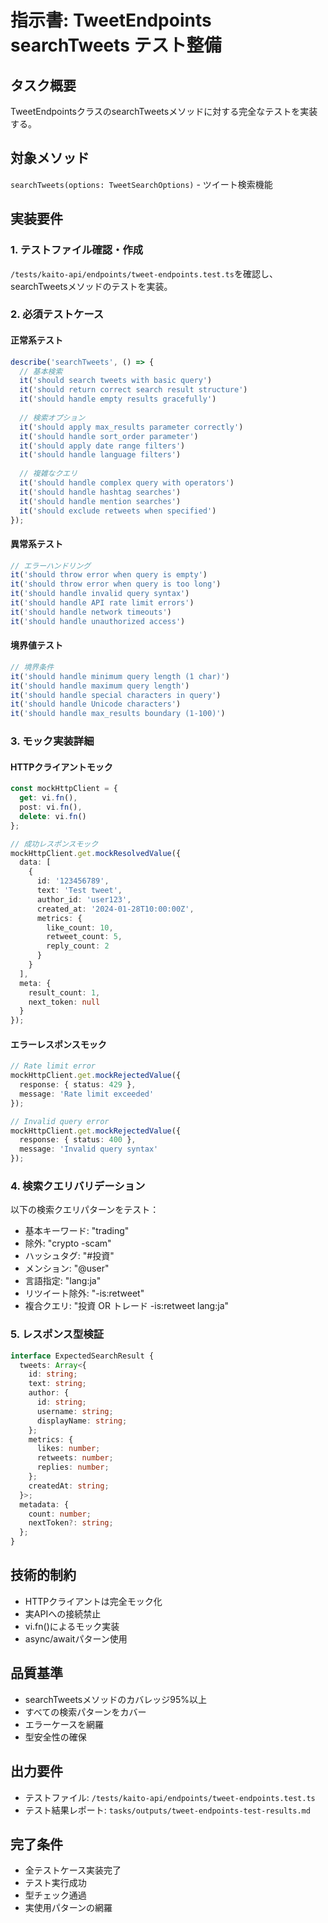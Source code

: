 # 指示書: TweetEndpoints searchTweets テスト整備

## タスク概要
TweetEndpointsクラスのsearchTweetsメソッドに対する完全なテストを実装する。

## 対象メソッド
`searchTweets(options: TweetSearchOptions)` - ツイート検索機能

## 実装要件

### 1. テストファイル確認・作成
`/tests/kaito-api/endpoints/tweet-endpoints.test.ts`を確認し、searchTweetsメソッドのテストを実装。

### 2. 必須テストケース

#### 正常系テスト
```typescript
describe('searchTweets', () => {
  // 基本検索
  it('should search tweets with basic query')
  it('should return correct search result structure')
  it('should handle empty results gracefully')
  
  // 検索オプション
  it('should apply max_results parameter correctly')
  it('should handle sort_order parameter')
  it('should apply date range filters')
  it('should handle language filters')
  
  // 複雑なクエリ
  it('should handle complex query with operators')
  it('should handle hashtag searches')
  it('should handle mention searches')
  it('should exclude retweets when specified')
});
```

#### 異常系テスト
```typescript
// エラーハンドリング
it('should throw error when query is empty')
it('should throw error when query is too long')
it('should handle invalid query syntax')
it('should handle API rate limit errors')
it('should handle network timeouts')
it('should handle unauthorized access')
```

#### 境界値テスト
```typescript
// 境界条件
it('should handle minimum query length (1 char)')
it('should handle maximum query length')
it('should handle special characters in query')
it('should handle Unicode characters')
it('should handle max_results boundary (1-100)')
```

### 3. モック実装詳細

#### HTTPクライアントモック
```typescript
const mockHttpClient = {
  get: vi.fn(),
  post: vi.fn(),
  delete: vi.fn()
};

// 成功レスポンスモック
mockHttpClient.get.mockResolvedValue({
  data: [
    {
      id: '123456789',
      text: 'Test tweet',
      author_id: 'user123',
      created_at: '2024-01-28T10:00:00Z',
      metrics: {
        like_count: 10,
        retweet_count: 5,
        reply_count: 2
      }
    }
  ],
  meta: {
    result_count: 1,
    next_token: null
  }
});
```

#### エラーレスポンスモック
```typescript
// Rate limit error
mockHttpClient.get.mockRejectedValue({
  response: { status: 429 },
  message: 'Rate limit exceeded'
});

// Invalid query error
mockHttpClient.get.mockRejectedValue({
  response: { status: 400 },
  message: 'Invalid query syntax'
});
```

### 4. 検索クエリバリデーション
以下の検索クエリパターンをテスト：
- 基本キーワード: "trading"
- 除外: "crypto -scam"
- ハッシュタグ: "#投資"
- メンション: "@user"
- 言語指定: "lang:ja"
- リツイート除外: "-is:retweet"
- 複合クエリ: "投資 OR トレード -is:retweet lang:ja"

### 5. レスポンス型検証
```typescript
interface ExpectedSearchResult {
  tweets: Array<{
    id: string;
    text: string;
    author: {
      id: string;
      username: string;
      displayName: string;
    };
    metrics: {
      likes: number;
      retweets: number;
      replies: number;
    };
    createdAt: string;
  }>;
  metadata: {
    count: number;
    nextToken?: string;
  };
}
```

## 技術的制約
- HTTPクライアントは完全モック化
- 実APIへの接続禁止
- vi.fn()によるモック実装
- async/awaitパターン使用

## 品質基準
- searchTweetsメソッドのカバレッジ95%以上
- すべての検索パターンをカバー
- エラーケースを網羅
- 型安全性の確保

## 出力要件
- テストファイル: `/tests/kaito-api/endpoints/tweet-endpoints.test.ts`
- テスト結果レポート: `tasks/outputs/tweet-endpoints-test-results.md`

## 完了条件
- 全テストケース実装完了
- テスト実行成功
- 型チェック通過
- 実使用パターンの網羅